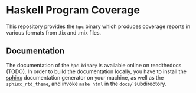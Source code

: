 # Haskell Program Coverage

This repository provides the `hpc` binary which produces coverage reports in various formats from .tix and .mix files.

## Documentation

The documentation of the `hpc-binary` is available online on readthedocs (TODO).
In order to build the documentation locally, you have to install the [sphinx](https://www.sphinx-doc.org/en/master/) documentation generator on your machine, as well as the `sphinx_rtd_theme`, and invoke `make html` in the `docs/` subdirectory.